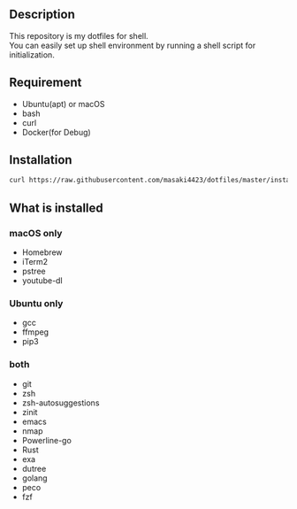 ## Description
This repository is my dotfiles for shell.  
You can easily set up shell environment by running a shell script for initialization.

## Requirement

- Ubuntu(apt) or macOS
- bash
- curl
- Docker(for Debug)

## Installation

```bash
curl https://raw.githubusercontent.com/masaki4423/dotfiles/master/install.sh | bash
```

## What is installed

### macOS only

- Homebrew
- iTerm2
- pstree
- youtube-dl

### Ubuntu only
- gcc
- ffmpeg
- pip3

### both
- git
- zsh
- zsh-autosuggestions
- zinit
- emacs
- nmap
- Powerline-go
- Rust
- exa
- dutree
- golang
- peco
- fzf
